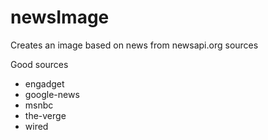 # newsImage
Creates an image based on news from newsapi.org sources

Good sources
* engadget
* google-news
* msnbc
* the-verge
* wired